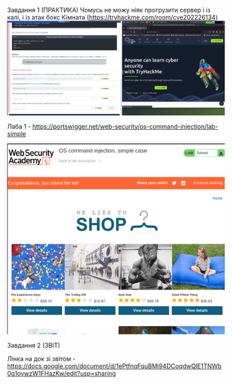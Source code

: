 Завдання 1 (ПРАКТИКА)
Чомусь не можу ніяк прогрузити сервер і із калі, і із атак бокс
Кімната (https://tryhackme.com/room/cve202226134) 
![Скріншот кімнати 1](screenshots/Try_1.png)

Лаба 1 - https://portswigger.net/web-security/os-command-injection/lab-simple

![Скріншот лаби 1](screenshots/Web_Academy_1.png)

Завдання 2 (ЗВІТ)
 
Лінка на док зі звітом - https://docs.google.com/document/d/1ePtfnqFquBMi94DCoqdwQlE1TNWb0g1oywzW1FHazKw/edit?usp=sharing